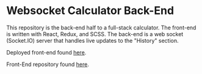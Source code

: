 # Websocket Calculator Back-End
This repository is the back-end half to a full-stack calculator. The front-end is written with React, Redux, and SCSS. The back-end is a web socket (Socket.IO) server that handles live updates to the "History" section.

Deployed front-end found [here](https://5f5957918c7c8700089d45ed--zen-wiles-ffe9c9.netlify.app/).

Front-End repository found [here](https://github.com/AlexJoeb/Websocket-Calculator-FE).
